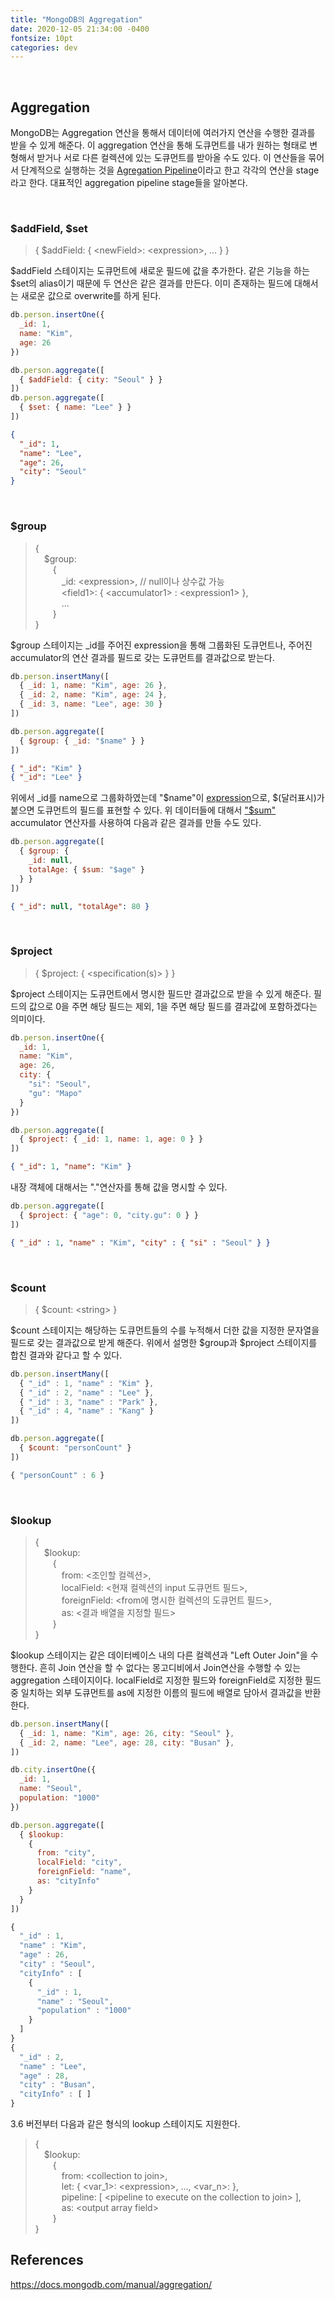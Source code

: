 ```yaml
---
title: "MongoDB의 Aggregation"
date: 2020-12-05 21:34:00 -0400
fontsize: 10pt
categories: dev
---
```


<br>

## Aggregation

MongoDB는 Aggregation 연산을 통해서 데이터에 여러가지 연산을 수행한 결과를 받을 수 있게 해준다. 이 aggregation 연산을 통해  도큐먼트를 내가 원하는 형태로 변형해서 받거나 서로 다른 컬렉션에 있는 도큐먼트를 받아올 수도 있다. 이 연산들을 묶어서 단계적으로 실행하는 것을 [Agregation Pipeline](https://docs.mongodb.com/manual/core/aggregation-pipeline/)이라고 한고 각각의 연산을 stage라고 한다. 대표적인 aggregation pipeline stage들을 알아본다.

<br>

### \$addField, \$set

> { $addField: { \<newField>: \<expression>, ... } }

\$addField 스테이지는 도큐먼트에 새로운 필드에 값을 추가한다. 같은 기능을 하는 \$set의 alias이기 때문에 두 연산은 같은 결과를 만든다. 이미 존재하는 필드에 대해서는 새로운 값으로 overwrite를 하게 된다.  

~~~javascript
db.person.insertOne({
  _id: 1,
  name: "Kim",
  age: 26
})

db.person.aggregate([
  { $addField: { city: "Seoul" } }
])
db.person.aggregate([
  { $set: { name: "Lee" } }
])
~~~

~~~json
{
  "_id": 1,
  "name": "Lee",
  "age": 26,
  "city": "Seoul"
}
~~~

<br>

### \$group

> {<br>
> &emsp;$group:<br>
> &emsp;&emsp;{<br>
> &emsp;&emsp;&emsp;_id: \<expression>, // null이나 상수값 가능<br>
> &emsp;&emsp;&emsp;\<field1>: { \<accumulator1> : \<expression1> },<br>
> &emsp;&emsp;&emsp;...<br>
> &emsp;&emsp;}<br>
> }

\$group 스테이지는 _id를 주어진 expression을 통해 그룹화된 도큐먼트나, 주어진 accumulator의 연산 결과를 필드로 갖는 도큐먼트를 결과값으로 받는다.

~~~javascript
db.person.insertMany([
  { _id: 1, name: "Kim", age: 26 },
  { _id: 2, name: "Kim", age: 24 },
  { _id: 3, name: "Lee", age: 30 }
])

db.person.aggregate([
  { $group: { _id: "$name" } }
])
~~~

~~~json
{ "_id": "Kim" }
{ "_id": "Lee" }
~~~

위에서 _id를 name으로 그룹화하였는데 "\$name"이 [expression](https://docs.mongodb.com/manual/meta/aggregation-quick-reference/#expressions)으로, \$(달러표시)가 붙으면 도큐먼트의 필드를 표현할 수 있다. 위 데이터들에 대해서 ["\$sum"](https://docs.mongodb.com/manual/reference/operator/aggregation/sum/#grp._S_sum) accumulator 연산자를 사용하여 다음과 같은 결과를 만들 수도 있다.

~~~javascript
db.person.aggregate([
  { $group: { 
    _id: null,
    totalAge: { $sum: "$age" }
  } }
])
~~~

~~~json
{ "_id": null, "totalAge": 80 }
~~~

<br>

### \$project

> { $project: { <specification(s)> } }

\$project 스테이지는 도큐먼트에서 명시한 필드만 결과값으로 받을 수 있게 해준다. 필드의 값으로 0을 주면 해당 필드는 제외, 1을 주면 해당 필드를 결과값에 포함하겠다는 의미이다.

~~~javascript
db.person.insertOne({
  _id: 1,
  name: "Kim",
  age: 26,
  city: {
    "si": "Seoul",
    "gu": "Mapo"
  }
})

db.person.aggregate([
  { $project: { _id: 1, name: 1, age: 0 } }
])
~~~

~~~json
{ "_id": 1, "name": "Kim" }
~~~

내장 객체에 대해서는 "."연산자를 통해 값을 명시할 수 있다.

~~~javascript
db.person.aggregate([
  { $project: { "age": 0, "city.gu": 0 } }
])
~~~

~~~json
{ "_id" : 1, "name" : "Kim", "city" : { "si" : "Seoul" } }
~~~

<br>

### \$count

> { $count: \<string> }

\$count 스테이지는 해당하는 도큐먼트들의 수를 누적해서 더한 값을 지정한 문자열을 필드로 갖는 결과값으로 받게 해준다. 위에서 설명한 \$group과 \$project 스테이지를 합친 결과와 같다고 할 수 있다.

~~~javascript
db.person.insertMany([
  { "_id" : 1, "name" : "Kim" },
  { "_id" : 2, "name" : "Lee" },
  { "_id" : 3, "name" : "Park" },
  { "_id" : 4, "name" : "Kang" }
])

db.person.aggregate([
  { $count: "personCount" }
])
~~~
~~~javascript
{ "personCount" : 6 }
~~~

<br>

### \$lookup

> {<br>
> &emsp;$lookup:<br>
> &emsp;&emsp;{<br>
> &emsp;&emsp;&emsp;from: \<조인할 컬렉션>,<br>
> &emsp;&emsp;&emsp;localField: \<현재 컬렉션의 input 도큐먼트 필드>,<br>
> &emsp;&emsp;&emsp;foreignField: \<from에 명시한 컬렉션의 도큐먼트 필드>,<br>
> &emsp;&emsp;&emsp;as: \<결과 배열을 지정할 필드><br>
> &emsp;&emsp;}<br>
> }

\$lookup 스테이지는 같은 데이터베이스 내의 다른 컬렉션과 "Left Outer Join"을 수행한다. 흔히 Join 연산을 할 수 없다는 몽고디비에서 Join연산을 수행할 수 있는 aggregation 스테이지이다. localField로 지정한 필드와 foreignField로 지정한 필드 중 일치하는 외부 도큐먼트를 as에 지정한 이름의 필드에 배열로 담아서 결과값을 반환한다.

~~~javascript
db.person.insertMany([
  { _id: 1, name: "Kim", age: 26, city: "Seoul" },
  { _id: 2, name: "Lee", age: 28, city: "Busan" },
])

db.city.insertOne({
  _id: 1,
  name: "Seoul",
  population: "1000"
})

db.person.aggregate([
  { $lookup:
    {
      from: "city",
      localField: "city",
      foreignField: "name",
      as: "cityInfo"
    }
  }
])
~~~
~~~javascript
{
  "_id" : 1,
  "name" : "Kim",
  "age" : 26,
  "city" : "Seoul",
  "cityInfo" : [
    {
      "_id" : 1,
      "name" : "Seoul",
      "population" : "1000"
    }
  ]
}
{
  "_id" : 2,
  "name" : "Lee",
  "age" : 28,
  "city" : "Busan",
  "cityInfo" : [ ]
}
~~~

3.6 버전부터 다음과 같은 형식의 lookup 스테이지도 지원한다.

> {<br>
> &emsp;$lookup:<br>
> &emsp;&emsp;{<br>
> &emsp;&emsp;&emsp;from: \<collection to join>,<br>
> &emsp;&emsp;&emsp;let: { \<var_1>: \<expression>, …, \<var_n>: <expression> },<br>
> &emsp;&emsp;&emsp;pipeline: [ \<pipeline to execute on the collection to join> ],<br>
> &emsp;&emsp;&emsp;as: \<output array field><br>
> &emsp;&emsp;}<br>
> }


## References

<https://docs.mongodb.com/manual/aggregation/>


